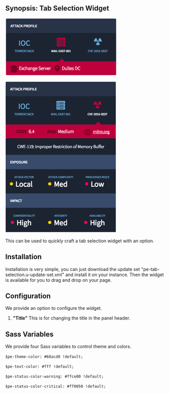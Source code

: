 ## Synopsis: Tab Selection Widget

![](../../images/pe-tab-selection-1.png)

![](../../images/pe-tab-selection-2.png)

This can be used to quickly craft a tab selection widget with an option.

## Installation

Installation is very simple, you can just download the update set "pe-tab-selection.u-update-set.xml" and install it on your instance. Then the widget is available for you to drag and drop on your page.

## Configuration

We provide an option to configure the widget.

1. **"Title"** This is for changing the title in the panel header.

## Sass Variables

We provide four Sass variables to control theme and colors.

`$pe-theme-color: #68acd8 !default;`

`$pe-text-color: #fff !default;`

`$pe-status-color-warning: #ffce00 !default;`

`$pe-status-color-critical: #ff0050 !default;`